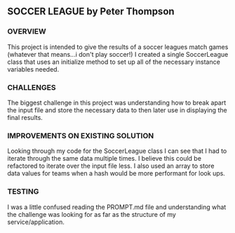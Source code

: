 ## SOCCER LEAGUE by Peter Thompson

### OVERVIEW
This project is intended to give the results of a soccer leagues match games (whatever that means...i don't play soccer!)
I created a single SoccerLeague class that uses an initialize method to set up all of the necessary instance variables needed.

### CHALLENGES
The biggest challenge in this project was understanding how to break apart the input file and store the necessary data to then later use in displaying the final results.

### IMPROVEMENTS ON EXISTING SOLUTION
Looking through my code for the SoccerLeague class I can see that I had to iterate through the same data multiple times.  I believe this could be refactored to iterate over the input file less.  I also used an array to store data values for teams when a hash would be more performant for look ups.

### TESTING
I was a little confused reading the PROMPT.md file and understanding what the challenge was looking for as far as the structure of my service/application.